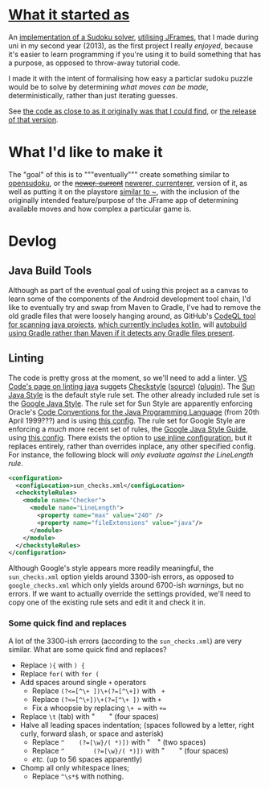 # [What it started as](https://github.com/Skenvy/Sudoku/releases/tag/v0.0.0)
An [implementation of a Sudoku solver](https://github.com/Skenvy/Sudoku/blob/v0.0.0/Sudoku/APP/src/main/java/com/skenvy/sudoku/sudoku.java), [utilising JFrames](https://github.com/Skenvy/Sudoku/blob/v0.0.0/Sudoku/GUI/src/main/java/com/skenvy/sudokuGUI/sudokuGUI.java), that I made during uni in my second year (2013), as the first project I really _enjoyed_, because it's easier to learn programming if you're using it to build something that has a purpose, as opposed to throw-away tutorial code.

I made it with the intent of formalising how easy a particlar sudoku puzzle would be to solve by determining _what moves can be made_, deterministically, rather than just iterating guesses.

See [the code as close to as it originally was that I could find](https://github.com/Skenvy/Sudoku/tree/v0.0.0), or [the release of that version](https://github.com/Skenvy/Sudoku/releases/tag/v0.0.0).

# What I'd like to make it
The "goal" of this is to """eventually""" create something similar to [opensudoku](https://github.com/romario333/opensudoku), or the ~~[newer, current](https://github.com/ogarcia/opensudoku)~~ [newerer, currenterer](https://gitlab.com/opensudoku/opensudoku), version of it, as well as putting it on the playstore [similar to ~](https://play.google.com/store/apps/details?id=org.moire.opensudoku), with the inclusion of the originally intended feature/purpose of the JFrame app of determining available moves and how complex a particular game is. 

# Devlog
## Java Build Tools
Although as part of the eventual goal of using this project as a canvas to learn some of the components of the Android development tool chain, I'd like to eventually try and swap from Maven to Gradle, I've had to remove the old gradle files that were loosely hanging around, as GitHub's [CodeQL tool for scanning java projects](https://codeql.github.com/docs/codeql-overview/supported-languages-and-frameworks/#), [which currently includes kotlin](https://docs.github.com/en/code-security/code-scanning/automatically-scanning-your-code-for-vulnerabilities-and-errors/customizing-code-scanning#changing-the-languages-that-are-analyzed), will [autobuild using Gradle rather than Maven if it detects any Gradle files present](https://docs.github.com/en/code-security/code-scanning/automatically-scanning-your-code-for-vulnerabilities-and-errors/configuring-the-codeql-workflow-for-compiled-languages#java--and-kotlin).
## Linting
The code is pretty gross at the moment, so we'll need to add a linter. [VS Code's page on linting java](https://code.visualstudio.com/docs/java/java-linting) suggets [Checkstyle](https://checkstyle.sourceforge.io/) ([source](https://github.com/checkstyle/checkstyle)) ([plugin](https://maven.apache.org/plugins/maven-checkstyle-plugin/index.html)). The [Sun Java Style](https://checkstyle.org/sun_style.html) is the default style rule set. The other already included rule set is the [Google Java Style](https://checkstyle.org/google_style.html). The rule set for Sun Style are apparently enforcing Oracle's [Code Conventions for the Java Programming Language](https://www.oracle.com/java/technologies/javase/codeconventions-contents.html) (from 20th April 1999???) and is using [this config](https://github.com/checkstyle/checkstyle/blob/master/src/main/resources/sun_checks.xml). The rule set for Google Style are enforcing a _much_ more recent set of rules, the [Google Java Style Guide](https://google.github.io/styleguide/javaguide.html), using [this config](https://github.com/checkstyle/checkstyle/blob/master/src/main/resources/google_checks.xml). There exists the option to [use inline configuration](https://maven.apache.org/plugins/maven-checkstyle-plugin/examples/inline-checker-config.html), but it replaces entirely, rather than overrides inplace, any other specified config. For instance, the following block will _only evaluate against the LineLength rule_.
```xml
<configuration>
  <configLocation>sun_checks.xml</configLocation>
  <checkstyleRules>
    <module name="Checker">
      <module name="LineLength">
        <property name="max" value="240" />
        <property name="fileExtensions" value="java"/>
      </module>
    </module>
  </checkstyleRules>
</configuration>
```
Although Google's style appears more readily meaningful, the `sun_checks.xml` option yields around 3300-ish errors, as opposed to `google_checks.xml` which only yields around 6700-ish _warnings_, but no errors. If we want to actually override the settings provided, we'll need to copy one of the existing rule sets and edit it and check it in.
### Some quick find and replaces
A lot of the 3300-ish errors (according to the `sun_checks.xml`) are very similar. What are some quick find and replaces?
* Replace `){` with `) {`
* Replace `for(` with `for (`
* Add spaces around single `+` operators
    * Replace `(?<=[^\+ ])\+(?=[^\+])` with ` +`
    * Replace `(?<=[^\+])\+(?=[^\+ ])` with `+ `
    * Fix a whoopsie by replacing `\+ =` with `+=`
* Replace `\t` (tab) with "`    `" (four spaces)
* Halve all leading spaces indentation; (spaces followed by a letter, right curly, forward slash, or space and asterisk)
    * Replace `^    (?=[\w}/( *)])` with "`  `" (two spaces)
    * Replace `^        (?=[\w}/( *)])` with "`    `" (four spaces)
    * _etc._ (up to 56 spaces apparently)
* Chomp all only whitespace lines;
    * Replace `^\s*$` with nothing.
